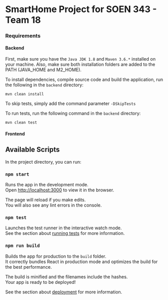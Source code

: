 # SmartHome Project for SOEN 343 - Team 18

### Requirements

#### Backend

First, make sure you have the `Java JDK 1.8` and `Maven 3.6.*` installed on your machine. 
Also, make sure both installation folders are added to the PATH (JAVA_HOME and M2_HOME).

To install dependencies, compile source code and build the application, run the following in the `backend` directory:
```
mvn clean install
```

To skip tests, simply add the command parameter `-DSkipTests`

To run tests, run the following command in the `backend` directory:
```
mvn clean test
```

#### Frontend

## Available Scripts

In the project directory, you can run:

### `npm start`

Runs the app in the development mode.<br />
Open [http://localhost:3000](http://localhost:3000) to view it in the browser.

The page will reload if you make edits.<br />
You will also see any lint errors in the console.

### `npm test`

Launches the test runner in the interactive watch mode.<br />
See the section about [running tests](https://facebook.github.io/create-react-app/docs/running-tests) for more information.

### `npm run build`

Builds the app for production to the `build` folder.<br />
It correctly bundles React in production mode and optimizes the build for the best performance.

The build is minified and the filenames include the hashes.<br />
Your app is ready to be deployed!

See the section about [deployment](https://facebook.github.io/create-react-app/docs/deployment) for more information.